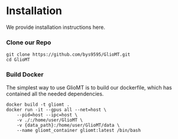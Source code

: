 # Installation
We provide installation instructions here.

### Clone our Repo
```
git clone https://github.com/bys9595/GlioMT.git
cd GlioMT
```


### Build Docker
The simplest way to use GlioMT is to build our dockerfile, which has contained all the needed dependencies. 

```
docker build -t gliomt .
docker run -it --gpus all --net=host \
    --pid=host --ipc=host \
    -v ./:/home/user/GlioMT \
    -v {data_path}:/home/user/GlioMT/data \
    --name gliomt_container gliomt:latest /bin/bash
```
